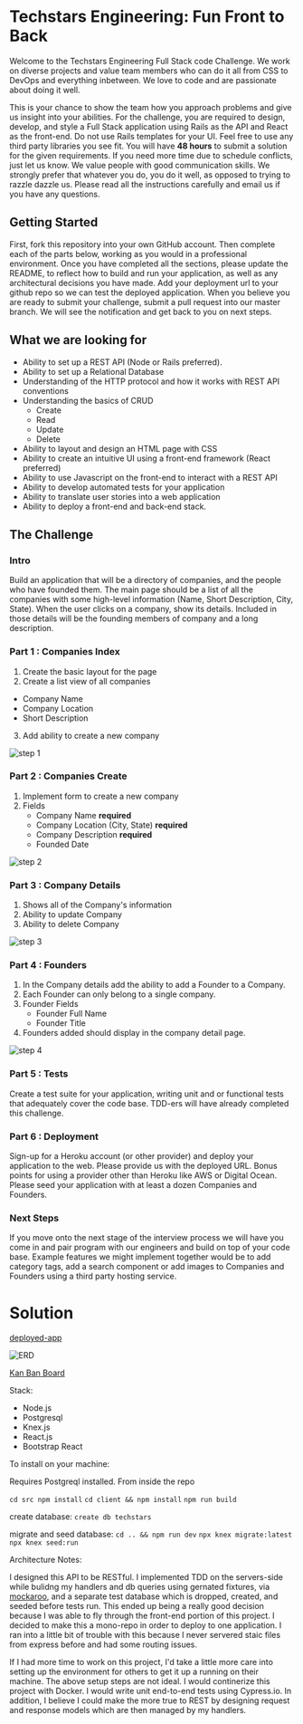 # Techstars Engineering: Fun Front to Back

Welcome to the Techstars Engineering Full Stack code Challenge. We work on diverse projects and value team members who can do it all from CSS to DevOps and everything inbetween.  We love to code and are passionate about doing it well.

This is your chance to show the team how you approach problems and give us insight into your abilities. For the challenge, you are required to design, develop, and style a Full Stack application using Rails as the API and React as the front-end. Do not use Rails templates for your UI. Feel free to use any third party libraries you see fit. You will have **48 hours** to submit a solution for the given requirements.  If you need more time due to schedule conflicts, just let us know.  We value people with good communication skills. We strongly prefer that whatever you do, you do it well, as opposed to trying to razzle dazzle us.  Please read all the instructions carefully and email us if you have any questions. 

## Getting Started
First, fork this repository into your own GitHub account. Then complete each of the parts below, working as you would in a professional environment. Once you have completed all the sections, please update the README, to reflect how to build and run your application, as well as any architectural decisions you have made. Add your deployment url to your github repo so we can test the deployed application. When you believe you are ready to submit your challenge, submit a pull request into our master branch. We will see the notification and get back to you on next steps. 

## What we are looking for

* Ability to set up a REST API (Node or Rails preferred).
* Ability to set up a Relational Database
* Understanding of the HTTP protocol and how it works with REST API conventions
* Understanding the basics of CRUD
  * Create
  * Read
  * Update
  * Delete
* Ability to layout and design an HTML page with CSS
* Ability to create an intuitive UI using a front-end framework (React preferred)
* Ability to use Javascript on the front-end to interact with a REST API
* Ability to develop automated tests for your application
* Ability to translate user stories into a web application
* Ability to deploy a front-end and back-end stack.


## The Challenge

### Intro

Build an application that will be a directory of companies, and the people who have founded them. The main page should be a list of all the companies with some high-level information (Name, Short Description, City, State). When the user clicks on a company, show its details. Included in those details will be the founding members of company and a long description.

### Part 1 : Companies Index

1. Create the basic layout for the page
2. Create a list view of all companies
  * Company Name
  * Company Location
  * Short Description
3. Add ability to create a new company


![step 1](./assets/Step_1.png)

### Part 2 : Companies Create

1. Implement form to create a new company
2. Fields
    * Company Name __required__
    * Company Location (City, State) __required__
    * Company Description __required__
    * Founded Date


![step 2](./assets/Step_2.png)

### Part 3 : Company Details

1. Shows all of the Company's information
2. Ability to update Company
3. Ability to delete Company


![step 3](./assets/Step_3.png)

### Part 4 : Founders

1. In the Company details add the ability to add a Founder to a Company.
2. Each Founder can only belong to a single company.
3. Founder  Fields
    * Founder Full Name
    * Founder Title
4. Founders added should display in the company detail page.

![step 4](./assets/Step_4.png)

### Part 5 : Tests
Create a test suite for your application, writing unit and or functional tests that adequately cover the code base. TDD-ers will have already completed this challenge.

### Part 6 : Deployment 
 Sign-up for a Heroku account (or other provider) and deploy your application to the web. Please provide us with the deployed URL. Bonus points for using a provider other than Heroku like AWS or Digital Ocean.  Please seed your application with at least a dozen Companies and Founders.

### Next Steps
If you move onto the next stage of the interview process we will have you come in and pair program with our engineers and build on top of your code base.  Example features we might implement together would be to add category tags, add a search component or add images to Companies and Founders using a third party hosting service.

# Solution

[deployed-app](https://full-snack-challenge.herokuapp.com/)

![ERD](./assets/ERD.png)

[Kan Ban Board](https://trello.com/b/awqQcDNh/techstars-engineering-fun-front-to-back)

Stack:

* Node.js
* Postgresql
* Knex.js
* React.js
* Bootstrap React

To install on your machine:

Requires Postgreql installed. From inside the repo

`cd src npm install`
`cd client && npm install`
`npm run build`

create database:
`create db techstars`

migrate and seed database:
`cd .. && npm run dev`
`npx knex migrate:latest`
`npx knex seed:run`


Architecture Notes:

I designed this API to be RESTful. I implemented TDD on the servers-side while bulidng my handlers and db queries using gernated fixtures, via [mockaroo](https://mockaroo.com/), and a separate test database which is dropped, created, and seeded before tests run. This ended up being a really good decision because I was able to fly through the front-end portion of this project. I decided to make this a mono-repo in order to deploy to one application. I ran into a little bit of trouble with this because I never servered staic files from express before and had some routing issues.

If I had more time to work on this project, I'd take a little more care into setting up the environment for others to get it up a running on their machine. The above setup steps are not ideal. I would continerize this project with Docker. I would write unit end-to-end tests using Cypress.io. In addition, I believe I could make the more true to REST by designing request and response models which are then managed by my handlers.
